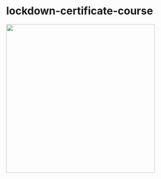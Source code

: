 # lockdown-certificate-course
<html>
  <img src="Screenshot_20200615_103846.jpg" width="400" height="400">
  </html>
